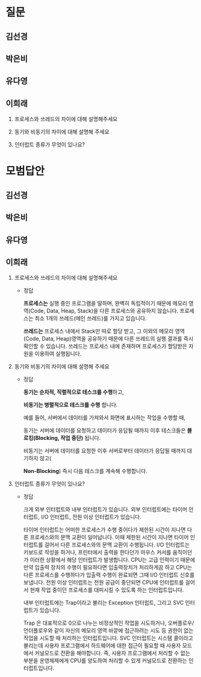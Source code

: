 # 질문

## 김선경

## 박은비


## 유다영



## 이희래
1. 프로세스와 쓰레드의 차이에 대해 설명해주세요

2. 동기와 비동기의 차이에 대해 설명해 주세요
        
3. 인터럽트 종류가 무엇이 있나요?

# 모범답안

## 김선경

## 박은비

## 유다영


## 이희래
1. 프로세스와 쓰레드의 차이에 대해 설명해주세요
    - 정답
        
        **프로세스는** 실행 중인 프로그램을 말하며, 완벽히 독립적이기 때문에 메모리 영역(Code, Data, Heap, Stack)을 다른 프로세스와 공유하지 않습니다. 프로세스는 최소 1개의 쓰레드(메인 쓰레드)를 가지고 있습니다.
        
        **쓰레드는** 프로세스 내에서 Stack만 따로 할당 받고, 그 이외의 메모리 영역(Code, Data, Heap)영역을 공유하기 때문에 다른 쓰레드의 실행 결과를 즉시 확인할 수 있습니다. 쓰레드는 프로세스 내에 존재하며 프로세스가 할당받은 자원을 이용하여 실행됩니다.
        
2. 동기와 비동기의 차이에 대해 설명해 주세요
    - 정답
        
        **동기는 순차적, 직렬적으로 테스크를 수행**하고,
        
        **비동기는 병렬적으로 테스크를 수행** 합니다.
        
        예를 들어, 서버에서 데이터를 가져와서 화면에 표시하는 작업을 수행할 때,
        
        동기는 서버에 데이터를 요청하고 데이터가 응답될 때까지 이후 테스크들은 **블로킹(Blocking, 작업 중단)** 됩니다.
        
        비동기는 서버에 데이터를 요청한 이후 서버로부터 데이터가 응답될 때까지 대기하지 않고(
        
        **Non-Blocking**) 즉시 다음 테스크를 계속해 수행합니다.
        
3. 인터럽트 종류가 무엇이 있나요?
    - 정답
        
        크게 외부 인터럽트와 내부 인터럽트가 있습니다.
        외부 인터럽트에는 타이머 인터럽트, I/O 인터럽트, 전원 이상 인터럽트가 있습니다.
        
        타이머 인터럽트는 어떠한 프로세스가 수행 중이다가 제한된 시간이 지나면 다른 프로세스와의 문맥 교환이 일어납니다. 이때 제한된 시간이 지나면 타이머 인터럽트를 걸어서 다른 프로세스와의 문맥 교환이 수행됩니다.
        I/O 인터럽트는 키보드로 작성을 하거나, 프린터에서 출력을 한다던가 마우스 커서를 움직이던가 이러한 상황에서 해당 인터럽트가 발생합니다. CPU는 고급 인력이기 때문에 만약 입출력 장치의 수행이 필요하다면 입출력장치가 처리하게끔 하고 CPU는 다른 프로세스를 수행하다가 입출력 수행이 완료되면 그때 I/O 인터럽트 신호를 보냅니다.
        전원 이상 인터럽트는 전원 공급이 중단되면 CPU에 인터럽트를 걸어서 현재 작업 중이던 프로세스를 대피시킬 수 있도록 하는 인터럽트입니다.
        
        내부 인터럽트에는 Trap이라고 불리는 Exception 인터럽트, 그리고 SVC 인터럽트가 있습니다.
        
        Trap 은 대표적으로 0으로 나누는 비정상적인 작업을 시도하거나, 오버플로우/언더플로우와 같이 자신의 메모리 영역 바깥에 접근하려는 시도 등 권한이 없는 작업을 시도할 때 처리하는 인터럽트입니다.
        SVC 인터럽트는 시스템 콜이라고 불리는데 사용자 프로그램에서 하드웨어에 대한 접근이 필요할 때 사용자 모드에서 커널모드로 전환을 해야합니다. 즉, 사용자 프로그램에서 처리할 수 없는 부분을 운영체제에게 CPU를 양도하여 처리할 수 있게 커널모드로 전환하는 인터럽트입니다.
